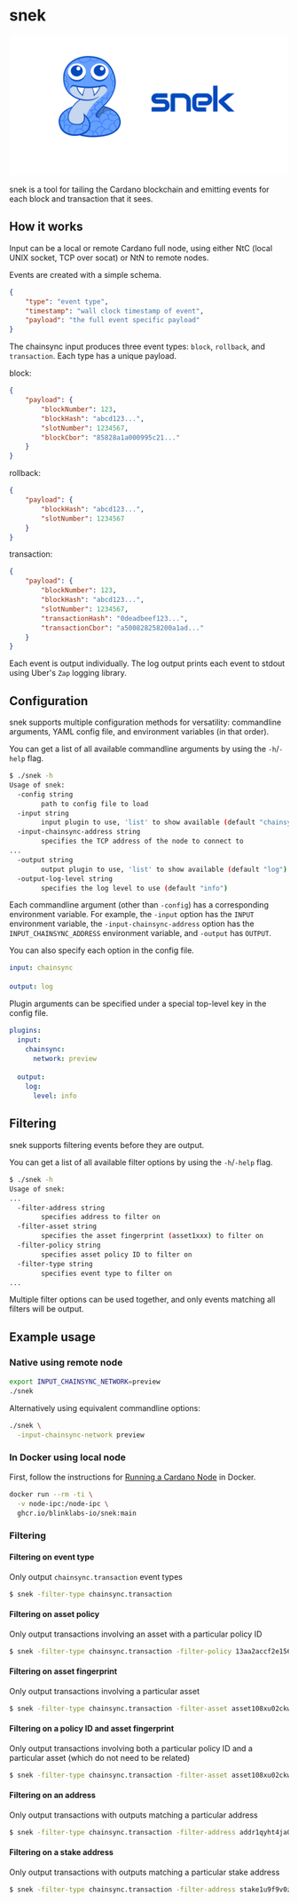 # snek

<div align="center">
    <img src="./assets/snek-logo-with-text-horizontal.png" alt="snek Logo" width="640">
</div>

snek is a tool for tailing the Cardano blockchain and emitting events for each
block and transaction that it sees.

## How it works

Input can be a local or remote Cardano full node, using either NtC (local UNIX
socket, TCP over socat) or NtN to remote nodes.

Events are created with a simple schema.

```json
{
    "type": "event type",
    "timestamp": "wall clock timestamp of event",
    "payload": "the full event specific payload"
}
```

The chainsync input produces three event types: `block`, `rollback`, and
`transaction`. Each type has a unique payload.

block:
```json
{
    "payload": {
        "blockNumber": 123,
        "blockHash": "abcd123...",
        "slotNumber": 1234567,
        "blockCbor": "85828a1a000995c21..."
    }
}
```

rollback:
```json
{
    "payload": {
        "blockHash": "abcd123...",
        "slotNumber": 1234567
    }
}
```

transaction:
```json
{
    "payload": {
        "blockNumber": 123,
        "blockHash": "abcd123...",
        "slotNumber": 1234567,
        "transactionHash": "0deadbeef123...",
        "transactionCbor": "a500828258200a1ad..."
    }
}
```

Each event is output individually. The log output prints each event to stdout
using Uber's `Zap` logging library.

## Configuration

snek supports multiple configuration methods for versatility: commandline arguments, YAML config file,
and environment variables (in that order).

You can get a list of all available commandline arguments by using the `-h`/`-help` flag.

```bash
$ ./snek -h
Usage of snek:
  -config string
        path to config file to load
  -input string
        input plugin to use, 'list' to show available (default "chainsync")
  -input-chainsync-address string
        specifies the TCP address of the node to connect to
...
  -output string
        output plugin to use, 'list' to show available (default "log")
  -output-log-level string
        specifies the log level to use (default "info")
```

Each commandline argument (other than `-config`) has a corresponding environment variable. For example,
the `-input` option has the `INPUT` environment variable, the `-input-chainsync-address` option has the
`INPUT_CHAINSYNC_ADDRESS` environment variable, and `-output` has `OUTPUT`.

You can also specify each option in the config file.

```yaml
input: chainsync

output: log
```

Plugin arguments can be specified under a special top-level key in the config file.

```yaml
plugins:
  input:
    chainsync:
      network: preview

  output:
    log:
      level: info
```

## Filtering

snek supports filtering events before they are output.

You can get a list of all available filter options by using the `-h`/`-help` flag.

```bash
$ ./snek -h
Usage of snek:
...
  -filter-address string
        specifies address to filter on
  -filter-asset string
        specifies the asset fingerprint (asset1xxx) to filter on
  -filter-policy string
        specifies asset policy ID to filter on
  -filter-type string
        specifies event type to filter on
...
```

Multiple filter options can be used together, and only events matching all filters will be output.

## Example usage

### Native using remote node

```bash
export INPUT_CHAINSYNC_NETWORK=preview
./snek 
```

Alternatively using equivalent commandline options:

```bash
./snek \
  -input-chainsync-network preview
```

### In Docker using local node

First, follow the instructions for
[Running a Cardano Node](https://github.com/blinklabs-io/docker-cardano-node#running-a-cardano-node)
in Docker.

```bash
docker run --rm -ti \
  -v node-ipc:/node-ipc \
  ghcr.io/blinklabs-io/snek:main
```

### Filtering

#### Filtering on event type

Only output `chainsync.transaction` event types

```bash
$ snek -filter-type chainsync.transaction
```

#### Filtering on asset policy

Only output transactions involving an asset with a particular policy ID

```bash
$ snek -filter-type chainsync.transaction -filter-policy 13aa2accf2e1561723aa26871e071fdf32c867cff7e7d50ad470d62f
```

#### Filtering on asset fingerprint

Only output transactions involving a particular asset

```bash
$ snek -filter-type chainsync.transaction -filter-asset asset108xu02ckwrfc8qs9d97mgyh4kn8gdu9w8f5sxk
```

#### Filtering on a policy ID and asset fingerprint

Only output transactions involving both a particular policy ID and a particular asset (which do not need to be related)

```bash
$ snek -filter-type chainsync.transaction -filter-asset asset108xu02ckwrfc8qs9d97mgyh4kn8gdu9w8f5sxk -filter-policy 13aa2accf2e1561723aa26871e071fdf32c867cff7e7d50ad470d62f
```

#### Filtering on an address

Only output transactions with outputs matching a particular address

```bash
$ snek -filter-type chainsync.transaction -filter-address addr1qyht4ja0zcn45qvyx477qlyp6j5ftu5ng0prt9608dxp6l2j2c79gy9l76sdg0xwhd7r0c0kna0tycz4y5s6mlenh8pq4jxtdy
```

#### Filtering on a stake address

Only output transactions with outputs matching a particular stake address

```bash
$ snek -filter-type chainsync.transaction -filter-address stake1u9f9v0z5zzlldgx58n8tklphu8mf7h4jvp2j2gddluemnssjfnkzz
```
